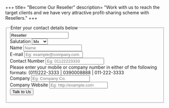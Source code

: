 +++
title= "Become Our Reseller"
description= "Work with us to reach the target clients and we have very attractive profit-sharing scheme with Resellers."
+++

<fieldset>
  <legend>Enter your contact details below</legend>
  <form action="https://formspree.io/wilson@sandfil.com" method="post">
    <div class="invisible"><input type="text" name="Submission type" value="Reseller"></div> <!-- Hidden inout for form data  -->
  <div class="form-item">
    <label>Salutation</label>
    <select class="small" name="(Reseller) Salutation">
      <option value="Mx">Mx</option>
      <option value="Miss">Miss</option>
      <option value="Mrs">Mrs</option>
      <option value="Mr">Mr</option>
    </select>
  </div>
  <div class="form-item">
    <label>Name</label>
    <input type="text" name="(Reseller) Name" placeholder="Name" required/>
  </div>
  <div class="form-item">
    <label>E-mail<span class="req"></span></label>
    <input type="email" name="(Reseller) Email" placeholder="Eg: example@company.com" required/>
  </div>
  <div class="form-item">
    <label>Contact Number</label>
    <input type="tel" name="(Reseller) Number" placeholder="Eg: 01122223333" pattern="^(1?)(-| ?)(\()?([0-9]{3})(\)|-| |\)-|\) )?([0-9]{3})(-| )?([0-9]{4}|[0-9]{4})$">
    <div class="desc">Please enter your mobile or company number in either of the following formats: (011)222-3333 | 0390008888 | 011-222-3333 </div>
  </div>
  <div class="form-item">
    <label>Company</label>
    <input type="text" name="(Reseller) Company" placeholder="Eg: Company Co." required/>
  </div>
  <div class="form-item">
    <label>Company Website</label>
    <input type="url" name="(Reseller) Website" placeholder="Eg: http://example.com" />
  </div>
  <input type="submit" value="Talk to Us" class="button primary width-100">
  </form>
</fieldset>
